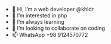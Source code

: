 - 👋 Hi, I’m a web developer @khldr
- 👀 I’m interested in php
- 🌱 I’m always learning 
- 💞️ I’m looking to collaborate on coding 
- 📫 WhatsApp +98 9124570772

<!---
khldr/khldr is a ✨ special ✨ repository because its `README.md` (this file) appears on your GitHub profile.
You can click the Preview link to take a look at your changes.
--->
